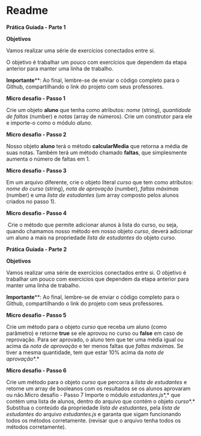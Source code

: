 # Readme

**Prática Guiada - Parte 1**

**Objetivos**

Vamos realizar uma série de exercícios conectados entre si. 

O objetivo é trabalhar um pouco com exercícios que dependem da etapa anterior para manter uma linha de trabalho.



**Importante****: Ao final, lembre-se de enviar o código completo para o Github, compartilhando o link do projeto com seus professores.



**Micro desafio - Passo 1**

Crie um objeto **aluno** que tenha como atributos: *nome* (string), *quantidade de faltas* (number) e *notas* (array de números). Crie um construtor para ele e importe-o como o módulo *aluno*.

**Micro desafio - Passo 2**

Nosso objeto **aluno** terá o método **calcularMedia** que retorna a média de suas notas. Também terá um método chamado **faltas**, que simplesmente aumenta o número de faltas em 1.

**Micro desafio - Passo 3**

Em um arquivo diferente, crie o objeto literal *curso* que tem como atributos: *nome do curso* (string), *nota de aprovação* (number), *faltas máximas* (number) e uma *lista de estudantes* (um array composto pelos alunos criados no passo 1).

**Micro desafio - Passo 4**

​	Crie o método que permite adicionar alunos à lista do curso, ou seja, quando chamamos nosso método em nosso objeto *curso*, deverá adicionar um aluno a mais na propriedade *lista de estudantes* do objeto *curso*.



**Prática Guiada - Parte 2**



**Objetivos**

Vamos realizar uma série de exercícios conectados entre si. O objetivo é trabalhar um pouco com exercícios que dependem da etapa anterior para manter uma linha de trabalho.



**Importante****: Ao final, lembre-se de enviar o código completo para o Github, compartilhando o link do projeto com seus professores.



**Micro desafio - Passo 5**

Crie um método para o objeto *curso* que receba um aluno (como parâmetro) e retorne **true** se ele aprovou no curso ou **false** em caso de reprovação. Para ser aprovado, o aluno tem que ter uma média igual ou acima da *nota de aprovação*  e ter menos faltas que *faltas máximas*. Se tiver a mesma quantidade, tem que estar 10% acima da *nota de aprovação**.*

**Micro desafio - Passo 6**

Crie um método para o objeto *curso* que percorra a *lista de estudantes* e retorne um array de booleanos com os resultados se os alunos aprovaram ou não.Micro desafio - Passo 7
Importe o módulo *estudantes.js**,* que contém uma lista de alunos, dentro do arquivo que contém o objeto *curso**.* Substitua o conteúdo da propriedade *lista de estudantes*, pela *lista de estudantes* do arquivo *estudantes.js* e garanta que sigam funcionando todos os métodos corretamente. (revisar que o arquivo tenha todos os métodos corretamente).